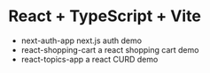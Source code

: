 # React + TypeScript + Vite

- next-auth-app next.js auth demo
- react-shopping-cart a react shopping cart demo
- react-topics-app a react CURD demo

